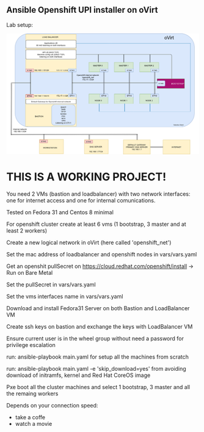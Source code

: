 ## Ansible Openshift UPI installer on oVirt

Lab setup:

![alt text](https://raw.githubusercontent.com/ValentinoUberti/openshift-ansible-ovirt/master/files/OvirtLabV2.png)

# THIS IS A WORKING PROJECT! #

You need 2 VMs (bastion and loadbalancer) with two network interfaces: one for internet access and one for internal comunications.

Tested on Fedora 31 and Centos 8 minimal

For openshift cluster create at least 6 vms (1 bootstrap, 3 master and at least 2 workers)

Create a new logical network in oVirt (here called 'openshift_net')

Set the mac address of loadbalancer and openshift nodes in vars/vars.yaml 

Get an openshit pullSecret on  https://cloud.redhat.com/openshift/install  -> Run on Bare Metal

Set the pullSecret in vars/vars.yaml

Set the vms interfaces name  in vars/vars.yaml

Download and install Fedora31 Server on both Bastion and LoadBalancer VM

Create ssh keys on bastion and exchange the keys with LoadBalancer VM

Ensure current user is in the wheel group without need a password for privilege escalation

run: ansible-playbook main.yaml for setup all the machines from scratch

run: ansible-playbook main.yaml -e 'skip_download=yes' from avoiding download of initramfs, kernel and Red Hat CoreOS image

Pxe boot all the cluster machines and select 1 bootstrap, 3 master and all the remaing workers

Depends on your connection speed:
  - take a coffe
  - watch a movie
  



